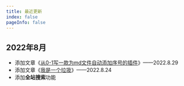 ```yaml
---
title: 最近更新
index: false
pageInfo: false
---
```


## 2022年8月
- 添加文章《[从0-1写一款为md文件自动添加序号的插件](/posts/tools/IDEA/从0到1编写一款插件.md)》——2022.8.29
- 添加文章《[我是一个垃圾](/posts/JVM/我是一个垃圾.md)》——2022.8.24
- 添加**全站搜索**功能


